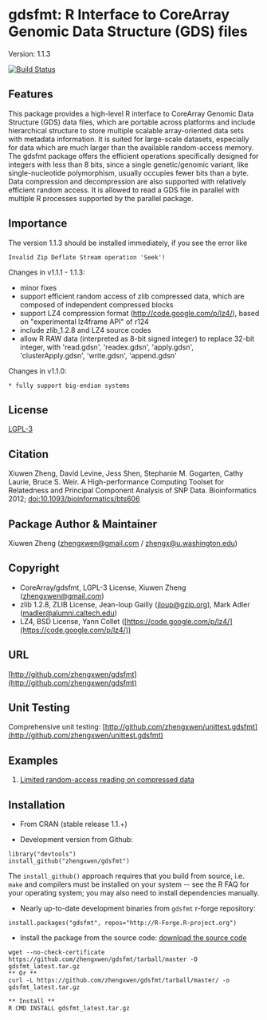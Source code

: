 gdsfmt: R Interface to CoreArray Genomic Data Structure (GDS) files
===

Version: 1.1.3

[![Build Status](https://travis-ci.org/zhengxwen/gdsfmt.png)](https://travis-ci.org/zhengxwen/gdsfmt)


## Features

This package provides a high-level R interface to CoreArray Genomic Data Structure (GDS) data files, which are portable across platforms and include hierarchical structure to store multiple scalable array-oriented data sets with metadata information. It is suited for large-scale datasets, especially for data which are much larger than the available random-access memory. The gdsfmt package offers the efficient operations specifically designed for integers with less than 8 bits, since a single genetic/genomic variant, like single-nucleotide polymorphism, usually occupies fewer bits than a byte. Data compression and decompression are also supported with relatively efficient random access. It is allowed to read a GDS file in parallel with multiple R processes supported by the parallel package.


## Importance

The version 1.1.3 should be installed immediately, if you see the error like
```
Invalid Zip Deflate Stream operation 'Seek'!
```

Changes in v1.1.1 - 1.1.3:

* minor fixes
* support efficient random access of zlib compressed data, which are composed of independent compressed blocks
* support LZ4 compression format (http://code.google.com/p/lz4/), based on "experimental lz4frame API" of r124
* include zlib_1.2.8 and LZ4 source codes
* allow R RAW data (interpreted as 8-bit signed integer) to replace 32-bit integer, with 'read.gdsn', 'readex.gdsn', 'apply.gdsn', 'clusterApply.gdsn', 'write.gdsn', 'append.gdsn'

Changes in v1.1.0:

	* fully support big-endian systems


## License

[LGPL-3](https://www.gnu.org/licenses/lgpl.html)


## Citation

Xiuwen Zheng, David Levine, Jess Shen, Stephanie M. Gogarten, Cathy Laurie, Bruce S. Weir. A High-performance Computing Toolset for Relatedness and Principal Component Analysis of SNP Data. Bioinformatics 2012; [doi:10.1093/bioinformatics/bts606](http://dx.doi.org/10.1093/bioinformatics/bts606)


## Package Author & Maintainer

Xiuwen Zheng ([zhengxwen@gmail.com](zhengxwen@gmail.com) / [zhengx@u.washington.edu](zhengx@u.washington.edu))


## Copyright
* CoreArray/gdsfmt, LGPL-3 License, Xiuwen Zheng ([zhengxwen@gmail.com](zhengxwen@gmail.com))
* zlib 1.2.8, ZLIB License, Jean-loup Gailly ([jloup@gzip.org](jloup@gzip.org)), Mark Adler ([madler@alumni.caltech.edu](madler@alumni.caltech.edu))
* LZ4, BSD License, Yann Collet ([https://code.google.com/p/lz4/](https://code.google.com/p/lz4/))


## URL

[http://github.com/zhengxwen/gdsfmt](http://github.com/zhengxwen/gdsfmt)


## Unit Testing

Comprehensive unit testing: [http://github.com/zhengxwen/unittest.gdsfmt](http://github.com/zhengxwen/unittest.gdsfmt)


## Examples

1. [Limited random-access reading on compressed data](https://github.com/zhengxwen/gdsfmt/wiki/Limited-random-access-reading-on-compressed-data)


## Installation

* From CRAN (stable release 1.1.+)

* Development version from Github:
```
library("devtools")
install_github("zhengxwen/gdsfmt")
```
The `install_github()` approach requires that you build from source, i.e. `make` and compilers must be installed on your system -- see the R FAQ for your operating system; you may also need to install dependencies manually.

* Nearly up-to-date development binaries from `gdsfmt` r-forge repository:
```
install.packages("gdsfmt", repos="http://R-Forge.R-project.org")
```

* Install the package from the source code:
[download the source code](https://github.com/zhengxwen/gdsfmt/tarball/master)
```
wget --no-check-certificate https://github.com/zhengxwen/gdsfmt/tarball/master -O gdsfmt_latest.tar.gz
** Or **
curl -L https://github.com/zhengxwen/gdsfmt/tarball/master/ -o gdsfmt_latest.tar.gz

** Install **
R CMD INSTALL gdsfmt_latest.tar.gz
```
